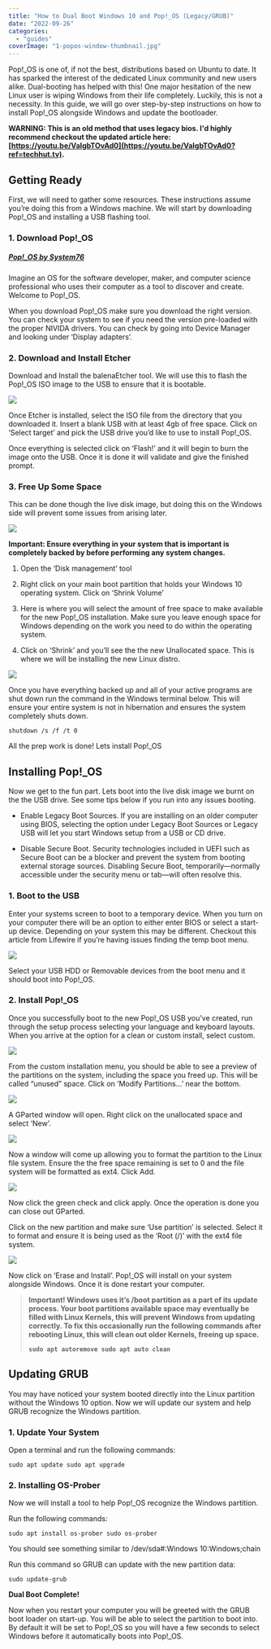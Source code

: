 ```yaml
---
title: "How to Dual Boot Windows 10 and Pop!_OS (Legacy/GRUB)"
date: "2022-09-26"
categories: 
  - "guides"
coverImage: "1-popos-window-thumbnail.jpg"
---
```


Pop!\_OS is one of, if not the best, distributions based on Ubuntu to date. It has sparked the interest of the dedicated Linux community and new users alike. Dual-booting has helped with this! One major hesitation of the new Linux user is wiping Windows from their life completely. Luckily, this is not a necessity. In this guide, we will go over step-by-step instructions on how to install Pop!\_OS alongside Windows and update the bootloader.

**WARNING: This is an old method that uses legacy bios. I'd highly recommend checkout the updated article here: [https://youtu.be/VaIgbTOvAd0](https://youtu.be/VaIgbTOvAd0?ref=techhut.tv).**

## Getting Ready

First, we will need to gather some resources. These instructions assume you’re doing this from a Windows machine. We will start by downloading Pop!\_OS and installing a USB flashing tool.

### 1\. Download Pop!\_OS

##### [Pop!\_OS by System76](https://pop.system76.com/?ref=techhut.tv)

Imagine an OS for the software developer, maker, and computer science professional who uses their computer as a tool to discover and create. Welcome to Pop!\_OS.

When you download Pop!\_OS make sure you download the right version. You can check your system to see if you need the version pre-loaded with the proper NIVIDA drivers. You can check by going into Device Manager and looking under ‘Display adapters’.

### 2\. Download and Install Etcher

Download and Install the balenaEtcher tool. We will use this to flash the Pop!\_OS ISO image to the USB to ensure that it is bootable.

![](images/3-etcher.png)

Once Etcher is installed, select the ISO file from the directory that you downloaded it. Insert a blank USB with at least 4gb of free space. Click on ‘Select target’ and pick the USB drive you’d like to use to install Pop!\_OS.

Once everything is selected click on ‘Flash!’ and it will begin to burn the image onto the USB. Once it is done it will validate and give the finished prompt.

### 3\. Free Up Some Space

This can be done though the live disk image, but doing this on the Windows side will prevent some issues from arising later.

![](images/4-shrink-volume.png)

**Important: Ensure everything in your system that is important is completely backed by before performing any system changes.**

1. Open the ‘Disk management’ tool

3. Right click on your main boot partition that holds your Windows 10 operating system. Click on ‘Shrink Volume’

5. Here is where you will select the amount of free space to make available for the new Pop!\_OS installation. Make sure you leave enough space for Windows depending on the work you need to do within the operating system.

7. Click on ‘Shrink’ and you’ll see the the new Unallocated space. This is where we will be installing the new Linux distro.

![](images/5-new-part-size-1.png)

Once you have everything backed up and all of your active programs are shut down run the command in the Windows terminal below. This will ensure your entire system is not in hibernation and ensures the system completely shuts down.

`shutdown /s /f /t 0`

All the prep work is done! Lets install Pop!\_OS

## Installing Pop!\_OS

Now we get to the fun part. Lets boot into the live disk image we burnt on the the USB drive. See some tips below if you run into any issues booting.

- Enable Legacy Boot Sources. If you are installing on an older computer using BIOS, selecting the option under Legacy Boot Sources or Legacy USB will let you start Windows setup from a USB or CD drive.

- Disable Secure Boot. Security technologies included in UEFI such as Secure Boot can be a blocker and prevent the system from booting external storage sources. Disabling Secure Boot, temporarily—normally accessible under the security menu or tab—will often resolve this.

### 1\. Boot to the USB

Enter your systems screen to boot to a temporary device. When you turn on your computer there will be an option to either enter BIOS or select a start-up device. Depending on your system this may be different. Checkout this article from Lifewire if you’re having issues finding the temp boot menu.

![](images/6-boot-menu.png)

Select your USB HDD or Removable devices from the boot menu and it should boot into Pop!\_OS.

### 2\. Install Pop!\_OS

Once you successfully boot to the new Pop!\_OS USB you’ve created, run through the setup process selecting your language and keyboard layouts. When you arrive at the option for a clean or custom install, select custom.

![](images/7-custom-install.png)

From the custom installation menu, you should be able to see a preview of the partitions on the system, including the space you freed up. This will be called “unused” space. Click on ‘Modify Partitions…’ near the bottom.

![](images/8-mod-partitions.png)

A GParted window will open. Right click on the unallocated space and select ‘New’.

![](images/9-new-partition.png)

Now a window will come up allowing you to format the partition to the Linux file system. Ensure the the free space remaining is set to 0 and the file system will be formatted as ext4. Click Add.

![](images/10-create-new.png)

Now click the green check and click apply. Once the operation is done you can close out GParted.

Click on the new partition and make sure ‘Use partition’ is selected. Select it to format and ensure it is being used as the ‘Root (/)’ with the ext4 file system.

![](images/11-use-partition.png)

Now click on ‘Erase and Install’. Pop!\_OS will install on your system alongside Windows. Once it is done restart your computer.

> **Important! Windows uses it’s /boot partition as a part of its update process. Your boot partitions available space may eventually be filled with Linux Kernels, this will prevent Windows from updating correctly. To fix this occasionally run the following commands after rebooting Linux, this will clean out older Kernels, freeing up space.**  
>   
> **`sudo apt autoremove sudo apt auto clean`**

## Updating GRUB

You may have noticed your system booted directly into the Linux partition without the Windows 10 option. Now we will update our system and help GRUB recognize the Windows partition.

### 1\. Update Your System

Open a terminal and run the following commands:

`sudo apt update sudo apt upgrade`

### 2\. Installing OS-Prober

Now we will install a tool to help Pop!\_OS recognize the Windows partition.

Run the following commands:

`sudo apt install os-prober sudo os-prober`

You should see something similar to /dev/sda#:Windows 10:Windows;chain

Run this command so GRUB can update with the new partition data:

`sudo update-grub`

**Dual Boot Complete!**

Now when you restart your computer you will be greeted with the GRUB boot loader on start-up. You will be able to select the partition to boot into. By default it will be set to Pop!\_OS so you will have a few seconds to select Windows before it automatically boots into Pop!\_OS.
